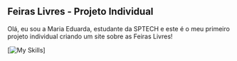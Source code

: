 
<h2>Feiras Livres - Projeto Individual</h2>
Olá, eu sou a Maria Eduarda, estudante da SPTECH e este é o meu primeiro projeto individual criando um site sobre as Feiras Livres!

[![My Skills](https://skillicons.dev/icons?i=js,html,css,wasm)]
